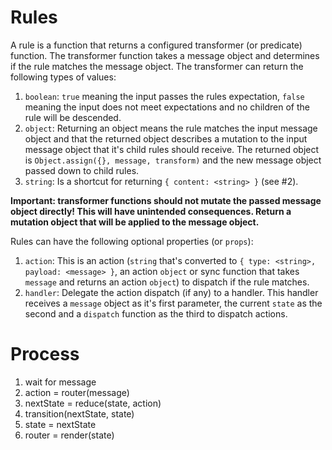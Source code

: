 # Rules
A rule is a function that returns a configured transformer (or predicate) function. The transformer function takes a message object and determines if the rule matches the message object. The transformer can return the following types of values:

1. `boolean`: `true` meaning the input passes the rules expectation, `false` meaning the input does not meet expectations and no children of the rule will be descended.
2. `object`: Returning an object means the rule matches the input message object and that the returned object describes a mutation to the input message object that it's child rules should receive. The returned object is `Object.assign({}, message, transform)` and the new message object passed down to child rules.
3. `string`: Is a shortcut for returning `{ content: <string> }` (see #2).

**Important: transformer functions should not mutate the passed message object directly! This will have unintended consequences. Return a mutation object that will be applied to the message object.**

Rules can have the following optional properties (or `props`):

1. `action`: This is an action (`string` that's converted to `{ type: <string>, payload: <message> }`, an action `object` or sync function that takes `message` and returns an action `object`) to dispatch if the rule matches.
2. `handler`: Delegate the action dispatch (if any) to a handler. This handler receives a `message` object as it's first parameter, the current `state` as the second and a `dispatch` function as the third to dispatch actions.

# Process
1. wait for message
2. action = router(message)
3. nextState = reduce(state, action)
4. transition(nextState, state)
5. state = nextState
6. router = render(state)